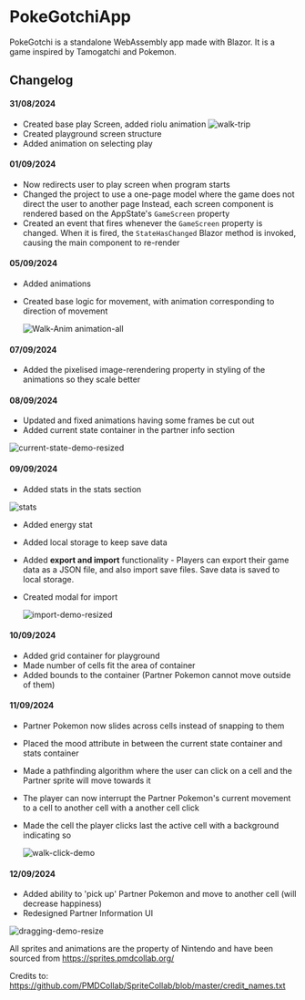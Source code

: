 # PokeGotchiApp
PokeGotchi is a standalone WebAssembly app made with Blazor. It is a game inspired by Tamogatchi and Pokemon.


## Changelog
#### **31/08/2024**
- Created base play Screen, added riolu animation 
        ![walk-trip](https://github.com/user-attachments/assets/7f4a7c3a-4c51-4491-89da-92e54a943821)
- Created playground screen structure
- Added animation on selecting play

#### **01/09/2024**
- Now redirects user to play screen when program starts
- Changed the project to use a one-page model where the game does not direct the user to another page
Instead, each screen component is rendered based on the AppState's `GameScreen` property
- Created an event that fires whenever the `GameScreen` property is changed. When it is fired, the `StateHasChanged` Blazor method is invoked, causing the main component to re-render

#### **05/09/2024**
- Added animations
- Created base logic for movement, with animation corresponding to direction of movement

     ![Walk-Anim animation-all](https://github.com/user-attachments/assets/b9555913-34a3-48ff-9d69-b20a0941952f)

#### **07/09/2024**
- Added the pixelised image-rerendering property in styling of the animations so they scale better

#### **08/09/2024**
- Updated and fixed animations having some frames be cut out
- Added current state container in the partner info section


![current-state-demo-resized](https://github.com/user-attachments/assets/956ccc9f-d3b6-4746-9fec-51297e0e9487)


#### **09/09/2024**
-  Added stats in the stats section
                 
![stats](https://github.com/user-attachments/assets/2be7bc66-ab1d-4b34-ba9a-70094c6e774a)

- Added energy stat
- Added local storage to keep save data
- Added **export and import** functionality - Players can export their game data as a JSON file, and also import save files. Save data is saved to local storage.
- Created modal for import
  
  ![import-demo-resized](https://github.com/user-attachments/assets/5b1f7d25-561c-4a95-bed5-26ab25fb40c0)

#### **10/09/2024**
- Added grid container for playground
- Made number of cells fit the area of container
- Added bounds to the container (Partner Pokemon cannot move outside of them)

#### **11/09/2024**
- Partner Pokemon now slides across cells instead of snapping to them
- Placed the mood attribute in between the current state container and stats container
- Made a pathfinding algorithm where the user can click on a cell and the Partner sprite will move towards it
- The player can now interrupt the Partner Pokemon's current movement to a cell to another cell with a another cell click
- Made the cell the player clicks last the active cell with a background indicating so


  ![walk-click-demo](https://github.com/user-attachments/assets/345797a5-7b8e-40a8-aa11-e48464c09913)

#### **12/09/2024**
- Added ability to 'pick up' Partner Pokemon and move to another cell (will decrease happiness)
- Redesigned Partner Information UI

![dragging-demo-resize](https://github.com/user-attachments/assets/c36af887-0208-4210-8270-5f3d47d4e662)


All sprites and animations are the property of Nintendo and have been sourced from https://sprites.pmdcollab.org/


Credits to: https://github.com/PMDCollab/SpriteCollab/blob/master/credit_names.txt



